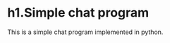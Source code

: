 h1.Simple chat program
========================

This is a simple chat program implemented in python.

